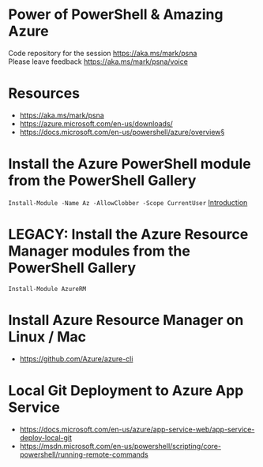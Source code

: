 # Power of PowerShell & Amazing Azure
Code repository for the session https://aka.ms/mark/psna  
Please leave feedback https://aka.ms/mark/psna/voice

# Resources
- https://aka.ms/mark/psna
- https://azure.microsoft.com/en-us/downloads/
- https://docs.microsoft.com/en-us/powershell/azure/overview§

# Install the Azure PowerShell module from the PowerShell Gallery
`Install-Module -Name Az -AllowClobber -Scope CurrentUser`
[Introduction](https://docs.microsoft.com/en-us/powershell/azure/new-azureps-module-az)

# LEGACY: Install the Azure Resource Manager modules from the PowerShell Gallery
`Install-Module AzureRM`

# Install Azure Resource Manager on Linux / Mac
- https://github.com/Azure/azure-cli

# Local Git Deployment to Azure App Service
- https://docs.microsoft.com/en-us/azure/app-service-web/app-service-deploy-local-git
- https://msdn.microsoft.com/en-us/powershell/scripting/core-powershell/running-remote-commands
